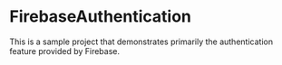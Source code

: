 # FirebaseAuthentication

This is a sample project that demonstrates primarily the authentication feature provided by Firebase.
